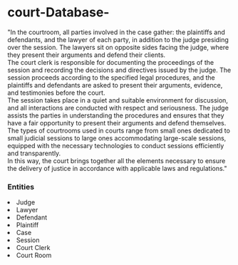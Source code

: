 # court-Database-

<div>
"In the courtroom, all parties involved in the case gather: the plaintiffs and defendants, and the lawyer of each party, in addition to the judge presiding over the session. The lawyers sit on opposite sides facing the judge, where they present their arguments and defend their clients.
</div>
<div>
The court clerk is responsible for documenting the proceedings of the session and recording the decisions and directives issued by the judge. The session proceeds according to the specified legal procedures, and the plaintiffs and defendants are asked to present their arguments, evidence, and testimonies before the court.
</div>
<div>
  The session takes place in a quiet and suitable environment for discussion, and all interactions are conducted with respect and seriousness. The judge assists the parties in understanding the procedures and ensures that they have a fair opportunity to present their arguments and defend themselves.
</div>
The types of courtrooms used in courts range from small ones dedicated to small judicial sessions to large ones accommodating large-scale sessions, equipped with the necessary technologies to conduct sessions efficiently and transparently.
</div>
<div>
In this way, the court brings together all the elements necessary to ensure the delivery of justice in accordance with applicable laws and regulations."
</div>
<ui>
    <h3>Entities</h3>
    <li>Judge</li>
    <li>Lawyer</li>
    <li>Defendant</li>
    <li>Plaintiff</li>
    <li>Case</li>
    <li>Session</li>
    <li>Court Clerk</li>
    <li>Court Room</li>
  </ui>
